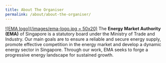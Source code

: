 ```yaml
---
title: About The Organiser
permalink: /about/about-the-organiser/
---
```


[![EMA logo](/images/ema-logo.jpg = 50x20)](https://www.ema.gov.sg)
The **Energy Market Authority (EMA)** of Singapore is a statutory board under the Ministry of Trade and Industry. Our main goals are to ensure a reliable and secure energy supply, promote effective competition in the energy market and develop a dynamic energy sector in Singapore. Through our work, EMA seeks to forge a progressive energy landscape for sustained growth. 

